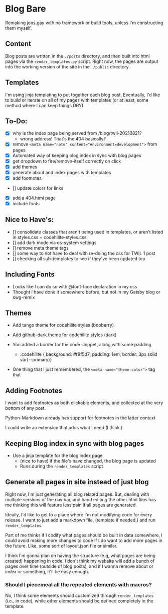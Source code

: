 # Blog Bare

Remaking jons.gay with no framework or build tools, unless I'm constructing them myself.

## Content

Blog posts are written in the `./posts` directory, and then built into html pages via the `render_templates.py` script. Right now, the pages are output into the working version of the site in the `./public` directory.

## Templates

I'm using jinja templating to put together each blog post. Eventually, I'd like to build or iterate on all of my pages with templates (or at least, some method where I can keep things DRY).

## To-Do:

- [x] why is the index page being served from /blog/twil-20210821?
  - wrong address! That's the 404 basically?
- [x] remove `<meta name="note" content="environment=development">` from pages
- [x] Automated way of keeping blog index in sync with blog pages
- [x] get dropdown to fire/remove-itself correctly on click
- [x] add themes
- [x] generate about and index pages with templates
- [x] add footnotes
- [] update colors for links
- [x] add a 404.html page
- [x] include fonts

## Nice to Have's:

- [] consolidate classes that aren't being used in templates, or aren't listed in styles.css + codehilite-styles.css
- [] add dark mode via os-system settings
- [] remove meta theme tags
- [] some way to not have to deal with re-doing the css for TWIL 1 post
- [] checking all sub-templates to see if they've been updated too

## Including Fonts

- Looks like I can do so with @font-face declaration in my css
- Thought I have done it somewhere before, but not in my Gatsby blog or swg-remix

## Themes

- Add tango theme for codehilite styles (booberry)
- Add github-dark theme for codehilite styles (dark)

- You added a border for the code snippet, along with some padding
  - .codehilite { background: #f9f5d7; padding: 1em; border: 3px solid var(--primary)}

- One thing that I just remembered, the `<meta name="theme-color">` tag that 

## Adding Footnotes

I want to add footnotes as both clickable elements, and collected at the very bottom of any post.

Python-Markdown already has support for footnotes in the latter context

I could write an extension that adds what I need (I think.)

## Keeping Blog index in sync with blog pages

- Use a jinja template for the blog index page
  - (nice to have) if the file's have changed, the blog page is updated
  - Runs during the `render_templates` script

## Generate all pages in site instead of just blog

Right now, I'm just generating all blog related pages. But, dealing with multiple versions of the nav bar, and hand editing the other html files has me thinking this will feature less pain if all pages are generated.

Ideally, I'd like to get to a place where I'm not modifying code for every release. I want to just add a markdown file, (template if needed,) and run `render_templates`.

Part of me thinks if I codify what pages should be built in data somewhere, I could avoid making more changes to code if I do want to add more pages in the future. Like, some sort of layout.json file or similar.

I think I'm gonna plan on having the structure (e.g, what pages are being created) happening in code. I don't think my website will add a bunch of pages over time (outside of blog posts), and if I wanna remove about or index or something, it'll be easy enough.

### Should I piecemeal all the repeated elements with macros?

No, I think some elements should customized through `render_templates` (i.e., in code), while other elements should be defined completely in the template.
